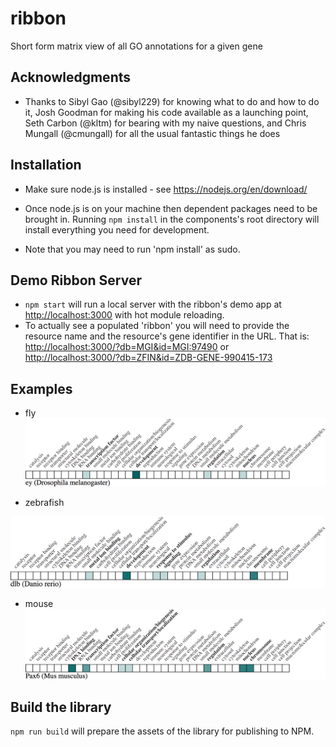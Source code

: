 # ribbon
Short form matrix view of all GO annotations for a given gene

## Acknowledgments
- Thanks to Sibyl Gao (@sibyl229) for knowing what to do and how to do it, Josh Goodman for making his code available as a launching point, Seth Carbon (@kltm) for bearing with my naive questions, and Chris Mungall (@cmungall) for all the usual fantastic things he does

## Installation
- Make sure node.js is installed - see https://nodejs.org/en/download/

- Once node.js is on your machine then dependent packages need to be brought in. Running `npm install` in the components's root directory will install everything you need for development.
 - Note that you may need to run 'npm install' as sudo.

## Demo Ribbon Server

- `npm start` will run a local server with the ribbon's demo app at [http://localhost:3000](http://localhost:3000) with hot module reloading.
- To actually see a populated 'ribbon' you will need to provide the resource name and the resource's gene identifier in the URL. That is:  [http://localhost:3000/?db=MGI&id=MGI:97490](http://localhost:3000/?db=MGI&id=MGI:97490) or [http://localhost:3000/?db=ZFIN&id=ZDB-GENE-990415-173](http://localhost:3000/?db=ZFIN&id=ZDB-GENE-990415-173)

## Examples
- fly
![img](docs/flyribbon.png)

- zebrafish

![img](docs/zfinribbon.png)

- mouse
![img](docs/mouseribbon.png)

## Build the library
`npm run build` will prepare the assets of the library for publishing to NPM.

